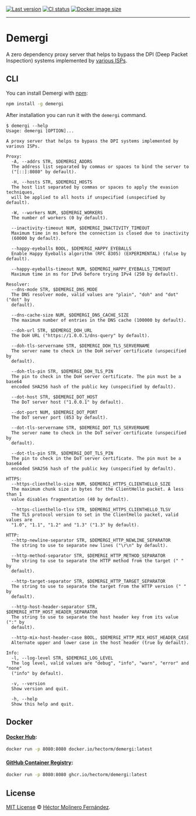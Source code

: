 [![Last version](https://img.shields.io/github/v/release/hectorm/demergi?label=version)](https://github.com/hectorm/demergi/releases)
[![CI status](https://img.shields.io/github/actions/workflow/status/hectorm/demergi/main.yml?branch=master)](https://github.com/hectorm/demergi/actions/workflows/main.yml)
[![Docker image size](https://img.shields.io/docker/image-size/hectorm/demergi/latest?label=docker%20image%20size)](https://hub.docker.com/r/hectorm/demergi/tags)

***

# Demergi

A zero dependency proxy server that helps to bypass the DPI (Deep Packet Inspection) systems implemented by [various ISPs](./ISP.md).

## CLI

You can install Demergi with [npm](https://www.npmjs.com/package/demergi):
```sh
npm install -g demergi
```

After installation you can run it with the `demergi` command.

```
$ demergi --help
Usage: demergi [OPTION]...

A proxy server that helps to bypass the DPI systems implemented by various ISPs.

Proxy:
  -A, --addrs STR, $DEMERGI_ADDRS
  The address list separated by commas or spaces to bind the server to
  ("[::]:8080" by default).

  -H, --hosts STR, $DEMERGI_HOSTS
  The host list separated by commas or spaces to apply the evasion techniques,
  will be applied to all hosts if unspecified (unspecified by default).

  -W, --workers NUM, $DEMERGI_WORKERS
  The number of workers (0 by default).

  --inactivity-timeout NUM, $DEMERGI_INACTIVITY_TIMEOUT
  Maximum time in ms before the connection is closed due to inactivity
  (60000 by default).

  --happy-eyeballs BOOL, $DEMERGI_HAPPY_EYEBALLS
  Enable Happy Eyeballs algorithm (RFC 8305) (EXPERIMENTAL) (false by default).

  --happy-eyeballs-timeout NUM, $DEMERGI_HAPPY_EYEBALLS_TIMEOUT
  Maximum time in ms for IPv6 before trying IPv4 (250 by default).

Resolver:
  --dns-mode STR, $DEMERGI_DNS_MODE
  The DNS resolver mode, valid values are "plain", "doh" and "dot" ("dot" by
  default).

  --dns-cache-size NUM, $DEMERGI_DNS_CACHE_SIZE
  The maximum number of entries in the DNS cache (100000 by default).

  --doh-url STR, $DEMERGI_DOH_URL
  The DoH URL ("https://1.0.0.1/dns-query" by default).

  --doh-tls-servername STR, $DEMERGI_DOH_TLS_SERVERNAME
  The server name to check in the DoH server certificate (unspecified by
  default).

  --doh-tls-pin STR, $DEMERGI_DOH_TLS_PIN
  The pin to check in the DoH server certificate. The pin must be a base64
  encoded SHA256 hash of the public key (unspecified by default).

  --dot-host STR, $DEMERGI_DOT_HOST
  The DoT server host ("1.0.0.1" by default).

  --dot-port NUM, $DEMERGI_DOT_PORT
  The DoT server port (853 by default).

  --dot-tls-servername STR, $DEMERGI_DOT_TLS_SERVERNAME
  The server name to check in the DoT server certificate (unspecified by
  default).

  --dot-tls-pin STR, $DEMERGI_DOT_TLS_PIN
  The pin to check in the DoT server certificate. The pin must be a base64
  encoded SHA256 hash of the public key (unspecified by default).

HTTPS:
  --https-clienthello-size NUM, $DEMERGI_HTTPS_CLIENTHELLO_SIZE
  The maximum chunk size in bytes for the ClientHello packet. A less than 1
  value disables fragmentation (40 by default).

  --https-clienthello-tlsv STR, $DEMERGI_HTTPS_CLIENTHELLO_TLSV
  The TLS protocol version to set in the ClientHello packet, valid values are
  "1.0", "1.1", "1.2" and "1.3" ("1.3" by default).

HTTP:
  --http-newline-separator STR, $DEMERGI_HTTP_NEWLINE_SEPARATOR
  The string to use to separate new lines ("\r\n" by default).

  --http-method-separator STR, $DEMERGI_HTTP_METHOD_SEPARATOR
  The string to use to separate the HTTP method from the target (" " by
  default).

  --http-target-separator STR, $DEMERGI_HTTP_TARGET_SEPARATOR
  The string to use to separate the target from the HTTP version (" " by
  default).

  --http-host-header-separator STR, $DEMERGI_HTTP_HOST_HEADER_SEPARATOR
  The string to use to separate the host header key from its value (":" by
  default).

  --http-mix-host-header-case BOOL, $DEMERGI_HTTP_MIX_HOST_HEADER_CASE
  Alternate upper and lower case in the host header (true by default).

Info:
  -l, --log-level STR, $DEMERGI_LOG_LEVEL
  The log level, valid values are "debug", "info", "warn", "error" and "none"
  ("info" by default).

  -v, --version
  Show version and quit.

  -h, --help
  Show this help and quit.
```

## Docker

#### [Docker Hub](https://hub.docker.com/r/hectorm/demergi/tags):
```sh
docker run -p 8080:8080 docker.io/hectorm/demergi:latest
```

#### [GitHub Container Registry](https://github.com/hectorm/demergi/pkgs/container/demergi):
```sh
docker run -p 8080:8080 ghcr.io/hectorm/demergi:latest
```

## License

[MIT License](./LICENSE.md) © [Héctor Molinero Fernández](https://hector.molinero.dev/).
